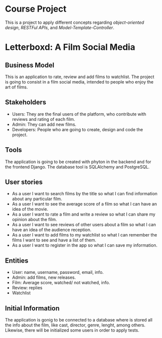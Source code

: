 # Course Project 

This is a project to apply different concepts regarding _object-oriented design_, _RESTFul APIs_, and _Model-Template-Controller_.

# Letterboxd: A Film Social Media

## Business Model

This is an application to rate, review and add films to watchlist. The project is going to consist in a film social media, intended to people who enjoy the art of films. 

## Stakeholders

  - Users: They are the final users of the platform, who contribute with reviews and rating of each film.
  - Admin: They can add new films.
  - Developers: People who are going to create, design and code the project.

## Tools 

The application is going to be created with phyton in the backend and for the frontend Django. The database tool is SQLAlchemy and PostgreSQL. 

## User stories

- As a user I want to search films by the title so what I can find information about any particular film.
- As a user I want to see the average score of a film so what I can have an idea of the movie.
- As a user I want to rate a film and write a review so what I can share my opinion about the film.
- As a user I want to see reviews of other users about a film so what I can have an idea of the audience reception. 
- As a user I want to add films to my watchlist so what I can remember the films I want to see and have a list of them.
- As a user I want to register in the app so what I can save my information.

## Entities

- User: name, username, password, email, info.
- Admin: add films, new releases.
- Film: Average score, watched/ not watched, info.
- Review: replies
- Watchlist

## Initial Information

The application is gonig to be connected to a database where is stored all the info about the film, like cast, director, genre, lenght, among others. Likewise, there will be initialized some users in order to apply tests.




